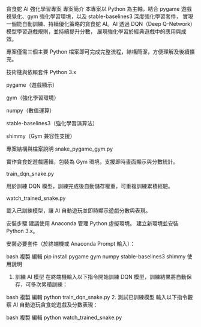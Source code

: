 貪食蛇 AI 強化學習專案
專案簡介
本專案以 Python 為主軸，結合 pygame 遊戲視覺化、gym 強化學習環境，以及 stable-baselines3 深度強化學習套件，
實現一個能自動訓練、持續優化策略的貪食蛇 AI。AI 透過 DQN（Deep Q-Network）模型學習遊戲規則，並持續提升分數，
展現強化學習於經典遊戲中的應用與成效。

專案僅需三個主要 Python 檔案即可完成完整流程，結構簡潔，方便理解及後續擴充。

技術棧與依賴套件
Python 3.x

pygame（遊戲顯示）

gym（強化學習環境）

numpy（數值運算）

stable-baselines3（強化學習演算法）

shimmy（Gym 兼容性支援）

專案結構與檔案說明
snake_pygame_gym.py

實作貪食蛇遊戲邏輯，包裝為 Gym 環境，支援即時畫面顯示與分數統計。

train_dqn_snake.py

用於訓練 DQN 模型，訓練完成後自動儲存權重，可重複訓練累積經驗。

watch_trained_snake.py

載入已訓練模型，讓 AI 自動遊玩並即時顯示遊戲分數與表現。

安裝步驟
建議使用 Anaconda 管理 Python 虛擬環境。
建立新環境並安裝 Python 3.x。

安裝必要套件（於終端機或 Anaconda Prompt 輸入）：

bash
複製
編輯
pip install pygame gym numpy stable-baselines3 shimmy
使用說明
1. 訓練 AI 模型
在終端機輸入以下指令開始訓練 DQN 模型，訓練結果將自動保存，可多次累積訓練：

bash
複製
編輯
python train_dqn_snake.py
2. 測試已訓練模型
輸入以下指令觀察 AI 自動遊玩貪食蛇遊戲及分數表現：

bash
複製
編輯
python watch_trained_snake.py
